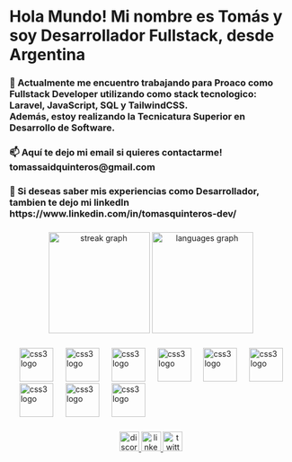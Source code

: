 <h1 align="left">Hola Mundo! Mi nombre es Tomás y soy Desarrollador Fullstack, desde Argentina</h1>

###

<h3 align="left">🌱 Actualmente me encuentro trabajando para Proaco como Fullstack Developer utilizando como stack tecnologico: Laravel, JavaScript, SQL y TailwindCSS.
<br/>
  Además, estoy realizando la Tecnicatura Superior en Desarrollo de Software.
</h3>

###

<h3 align="left">📫 Aquí te dejo mi email si quieres contactarme! <strong>tomassaidquinteros@gmail.com</strong></h3>

###

<h3 align="left">📄 Si deseas saber mis experiencias como Desarrollador, tambien te dejo mi linkedIn https://www.linkedin.com/in/tomasquinteros-dev/</h3>

###

<div align="center">
  <img src="https://streak-stats.demolab.com?user=tomasquinteros&locale=en&mode=weekly&theme=ayu-mirage&hide_border=false&border_radius=5&date_format=M j[, Y]" height="180" alt="streak graph"  />
  <img src="https://github-readme-stats.vercel.app/api/top-langs?username=tomasquinteros&locale=en&hide_title=false&layout=compact&card_width=320&langs_count=5&theme=ayu-mirage&hide_border=false" height="180" alt="languages graph"  />
</div>

###

<div align="left">
  <img width="14" />
  <img src="https://skillicons.dev/icons?i=laravel" height="60" alt="css3 logo"  />
  <img width="14" />
  <img src="https://skillicons.dev/icons?i=react" height="60" alt="css3 logo"  />
  <img width="14" />
  <img src="https://skillicons.dev/icons?i=php" height="60" alt="css3 logo"  />
  <img width="14" />
  <img src="https://skillicons.dev/icons?i=js" height="60" alt="css3 logo"  />
  <img width="14" />
  <img src="https://skillicons.dev/icons?i=mysql" height="60" alt="css3 logo"  />
  <img width="14" />
  <img src="https://skillicons.dev/icons?i=jquery" height="60" alt="css3 logo"  />
  <img width="14" />
  <img src="https://skillicons.dev/icons?i=css" height="60" alt="css3 logo"  />
  <img width="14" />
  <img src="https://skillicons.dev/icons?i=sass" height="60" alt="css3 logo"  />
  <img width="14" />
  <img src="https://skillicons.dev/icons?i=tailwindcss" height="60" alt="css3 logo"  />
</div>

###

<div align="center">
  <a href="https://discord.com/users/231523597036945409" target="_blank">
    <img src="https://img.shields.io/static/v1?message=Discord&logo=discord&label=&color=7289DA&logoColor=white&labelColor=&style=for-the-badge" height="35" alt="discord logo"  />
  </a>
  <a href="https://www.linkedin.com/in/tomasquinteros-dev/" target="_blank">
    <img src="https://img.shields.io/static/v1?message=LinkedIn&logo=linkedin&label=&color=0077B5&logoColor=white&labelColor=&style=for-the-badge" height="35" alt="linkedin logo"  />
  </a>
  <a href="https://twitter.com/said_quinteros" target="_blank">
    <img src="https://img.shields.io/static/v1?message=Twitter&logo=twitter&label=&color=1DA1F2&logoColor=white&labelColor=&style=for-the-badge" height="35" alt="twitter logo"  />
  </a>
</div>
